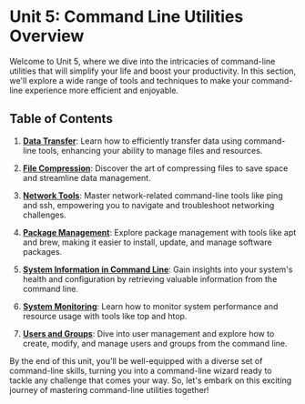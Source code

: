 # Unit 5: Command Line Utilities Overview

Welcome to Unit 5, where we dive into the intricacies of command-line utilities that will simplify your life and boost your productivity. In this section, we'll explore a wide range of tools and techniques to make your command-line experience more efficient and enjoyable.

## Table of Contents

1. **[Data Transfer](data-transfer.md)**: Learn how to efficiently transfer data using command-line tools, enhancing your ability to manage files and resources.

2. **[File Compression](file-compression.md)**: Discover the art of compressing files to save space and streamline data management.

3. **[Network Tools](network-tools.md)**: Master network-related command-line tools like ping and ssh, empowering you to navigate and troubleshoot networking challenges.

4. **[Package Management](package-management.md)**: Explore package management with tools like apt and brew, making it easier to install, update, and manage software packages.

5. **[System Information in Command Line](system-information-in-command-line.md)**: Gain insights into your system's health and configuration by retrieving valuable information from the command line.

6. **[System Monitoring](system-monitoring.md)**: Learn how to monitor system performance and resource usage with tools like top and htop.

7. **[Users and Groups](users-and-groups.md)**: Dive into user management and explore how to create, modify, and manage users and groups from the command line.

By the end of this unit, you'll be well-equipped with a diverse set of command-line skills, turning you into a command-line wizard ready to tackle any challenge that comes your way. So, let's embark on this exciting journey of mastering command-line utilities together!